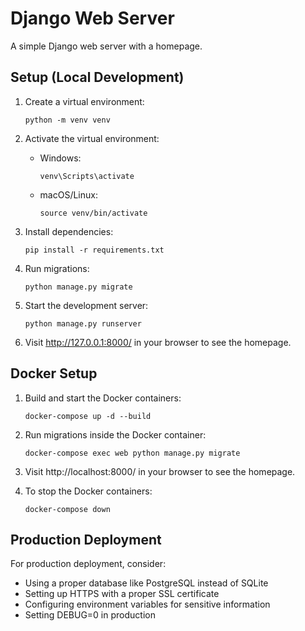 # Django Web Server

A simple Django web server with a homepage.

## Setup (Local Development)

1. Create a virtual environment:
   ```
   python -m venv venv
   ```

2. Activate the virtual environment:
   - Windows:
     ```
     venv\Scripts\activate
     ```
   - macOS/Linux:
     ```
     source venv/bin/activate
     ```

3. Install dependencies:
   ```
   pip install -r requirements.txt
   ```

4. Run migrations:
   ```
   python manage.py migrate
   ```

5. Start the development server:
   ```
   python manage.py runserver
   ```

6. Visit http://127.0.0.1:8000/ in your browser to see the homepage.

## Docker Setup

1. Build and start the Docker containers:
   ```
   docker-compose up -d --build
   ```

2. Run migrations inside the Docker container:
   ```
   docker-compose exec web python manage.py migrate
   ```

3. Visit http://localhost:8000/ in your browser to see the homepage.

4. To stop the Docker containers:
   ```
   docker-compose down
   ```

## Production Deployment

For production deployment, consider:
- Using a proper database like PostgreSQL instead of SQLite
- Setting up HTTPS with a proper SSL certificate
- Configuring environment variables for sensitive information
- Setting DEBUG=0 in production 
